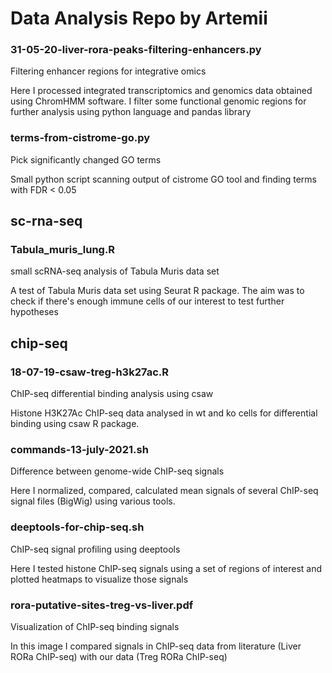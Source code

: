 # Data Analysis Repo by Artemii


### 31-05-20-liver-rora-peaks-filtering-enhancers.py
Filtering enhancer regions for integrative omics

Here I processed integrated transcriptomics and genomics data obtained using ChromHMM software. I filter some functional genomic regions  for further analysis using python language and pandas library

### terms-from-cistrome-go.py
Pick significantly changed GO terms

Small python script scanning output of cistrome GO tool and finding terms with FDR < 0.05


## sc-rna-seq
### Tabula_muris_lung.R
small scRNA-seq analysis of Tabula Muris data set

A test of Tabula Muris data set using Seurat R package.
The aim was to check if there's enough immune cells of our interest to test further hypotheses


## chip-seq
### 18-07-19-csaw-treg-h3k27ac.R
ChIP-seq differential binding analysis using csaw

Histone H3K27Ac ChIP-seq data analysed in wt and ko cells for differential binding using csaw R package.


### commands-13-july-2021.sh
Difference between genome-wide ChIP-seq signals

Here I normalized, compared, calculated mean signals of several ChIP-seq signal files (BigWig) using various tools.

### deeptools-for-chip-seq.sh
ChIP-seq signal profiling using deeptools

Here I tested histone ChIP-seq signals using a set of regions of interest and plotted heatmaps to visualize those signals

### rora-putative-sites-treg-vs-liver.pdf
Visualization of ChIP-seq binding signals

In this image I compared signals in ChIP-seq data from literature (Liver RORa ChIP-seq) with our data (Treg RORa ChIP-seq)






